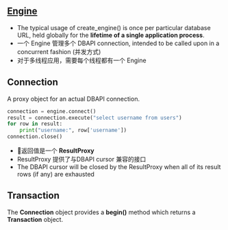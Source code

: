 ## [Engine](https://docs.sqlalchemy.org/en/rel_1_2/core/connections.html?highlight=connection#sqlalchemy.engine.Connection.connection)

* The typical usage of create_engine() is once per particular database URL, held globally for the **lifetime of a single application process**.
* 一个 Engine 管理多个 DBAPI connection, intended to be called upon in a concurrent fashion (并发方式)
* 对于多线程应用，需要每个线程都有一个 Engine

## Connection

A proxy object for an actual DBAPI connection. 

```python
connection = engine.connect()
result = connection.execute("select username from users")
for row in result:
    print("username:", row['username'])
connection.close()
```

* 返回值是一个 **ResultProxy** 
* ResultProxy 提供了与DBAPI cursor 兼容的接口
* The DBAPI cursor will be closed by the ResultProxy when all of its result rows (if any) are exhausted

## Transaction

The **Connection** object provides a **begin()** method which returns a **Transaction** object. 

